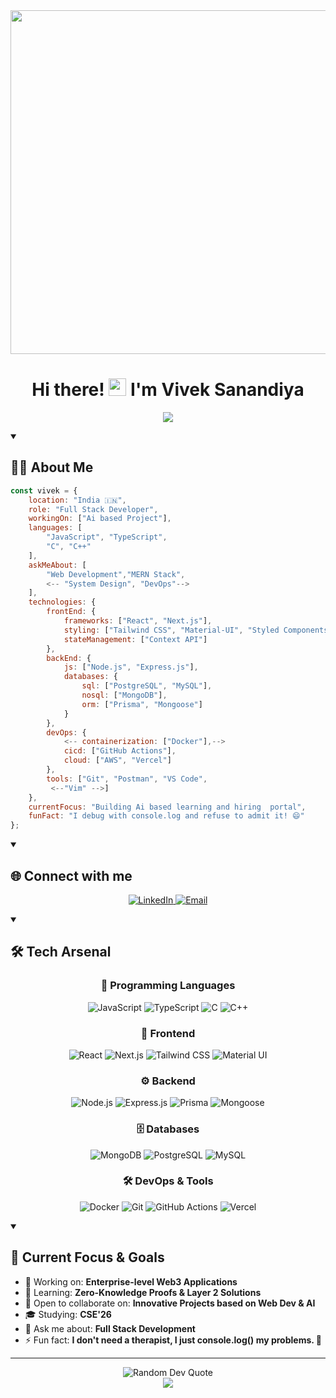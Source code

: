 <div align="center">
  <img src="https://raw.githubusercontent.com/SP-XD/SP-XD/main/images/dev-working_rounded.gif" href="https://github.com/SP-XD" width="550"/><br>
</div>
<!-- Alternative options you can try if the above doesn't work:
<div align="center">
  <img src="https://media.giphy.com/media/M9gbBd9nbDrOTu1Mqx/giphy.gif" width="100"/>
</div>

OR

<div align="center">
  <img src="https://user-images.githubusercontent.com/74038190/225813708-98b745f2-7d22-48cf-9150-083f1b00d6c9.gif" width="500"/>
</div>
-->
<!-- Rest of your README remains the same -->

<h1 align="center">
  Hi there! <img src="https://media.giphy.com/media/hvRJCLFzcasrR4ia7z/giphy.gif" width="28">
  I'm Vivek Sanandiya
</h1>

<p align="center">
  <a href="https://github.com/DenverCoder1/readme-typing-svg">
    <img src="https://readme-typing-svg.herokuapp.com/?lines=🚀%20Full-Stack%20Developer;⚡%20Blockchain%20Enthusiast;🛠%20Smart%20Contract%20Developer;🌟%20MERN%20Stack%20Expert;Always%20learning%20new%20things&font=Fira%20Code&center=true&width=440&height=45&color=f75c7e&vCenter=true&size=22">
  </a>
</p>
<!-- ===================================================
<p align="center">
  <img src="https://komarev.com/ghpvc/?username=Vivek-787&label=Profile%20views&color=0e75b6&style=flat" alt="Profile views" />
  <img src="https://img.shields.io/github/followers/Vivek-787?label=Followers&style=social" alt="GitHub followers" />
</p>
 -->

<!--
<h2>🏆 GitHub Trophies</h2>
<p align="center">
  <img src="https://github-profile-trophy.vercel.app/?username=Vivek-787&theme=radical&no-frame=false&no-bg=true&margin-w=15&column=-1" width="100%" alt="GitHub Trophies"/>
</p>
 ================================================= -->

<details open>
<summary><h2>👨‍💻 About Me</h2></summary>

```javascript
const vivek = {
    location: "India 🇮🇳",
    role: "Full Stack Developer",
    workingOn: ["Ai based Project"],
    languages: [
        "JavaScript", "TypeScript",
        "C", "C++"
    ],
    askMeAbout: [
        "Web Development","MERN Stack", 
        <-- "System Design", "DevOps"-->
    ],
    technologies: {
        frontEnd: {
            frameworks: ["React", "Next.js"],
            styling: ["Tailwind CSS", "Material-UI", "Styled Components", "CSS3"],
            stateManagement: ["Context API"]
        },
        backEnd: {
            js: ["Node.js", "Express.js"],
            databases: {
                sql: ["PostgreSQL", "MySQL"],
                nosql: ["MongoDB"],
                orm: ["Prisma", "Mongoose"]
            }
        },
        devOps: {
            <-- containerization: ["Docker"],-->
            cicd: ["GitHub Actions"],
            cloud: ["AWS", "Vercel"]
        },
        tools: ["Git", "Postman", "VS Code",
         <--"Vim" -->]
    },
    currentFocus: "Building Ai based learning and hiring  portal",
    funFact: "I debug with console.log and refuse to admit it! 😄"
};
```
</details>

<details open>
<summary><h2>🌐 Connect with me</h2></summary>
<p align="center">
  <!-- <a href="https://www.ramkumar-dev.me" target="_blank">
    <img src="https://img.shields.io/badge/Portfolio-000000?style=for-the-badge&logo=About.me&logoColor=white" alt="Portfolio" />
  </a> -->
  <a href="https://in.linkedin.com/in/vivek-sanandiya787" target="_blank">
    <img src="https://img.shields.io/badge/LinkedIn-0077B5?style=for-the-badge&logo=linkedin&logoColor=white" alt="LinkedIn" />
  </a>
  <a href="mailto:viveksanandiya787@gmail.com" target="_blank">
    <img src="https://img.shields.io/badge/Gmail-D14836?style=for-the-badge&logo=gmail&logoColor=white" alt="Email" />
  </a>
</p>
</details>

<details open>
<summary><h2>🛠️ Tech Arsenal</h2></summary>

<h3 align="center">👾 Programming Languages</h3>
<p align="center">
  <img src="https://img.shields.io/badge/JavaScript-F7DF1E?style=for-the-badge&logo=javascript&logoColor=black" alt="JavaScript" />
  <img src="https://img.shields.io/badge/TypeScript-007ACC?style=for-the-badge&logo=typescript&logoColor=white" alt="TypeScript" />
  <!-- <img src="https://img.shields.io/badge/Rust-000000?style=for-the-badge&logo=rust&logoColor=white" alt="Rust" /> -->
  <img src="https://img.shields.io/badge/C-00599C?style=for-the-badge&logo=c&logoColor=white" alt="C" />
  <img src="https://img.shields.io/badge/C++-00599C?style=for-the-badge&logo=c%2B%2B&logoColor=white" alt="C++" />
  <!-- <img src="https://img.shields.io/badge/Java-ED8B00?style=for-the-badge&logo=openjdk&logoColor=white" alt="Java" /> -->
</p>

<h3 align="center">🎨 Frontend</h3>
<p align="center">
  <img src="https://img.shields.io/badge/React-20232A?style=for-the-badge&logo=react&logoColor=61DAFB" alt="React" />
  <img src="https://img.shields.io/badge/Next.js-000000?style=for-the-badge&logo=nextdotjs&logoColor=white" alt="Next.js" />
  <img src="https://img.shields.io/badge/Tailwind_CSS-38B2AC?style=for-the-badge&logo=tailwind-css&logoColor=white" alt="Tailwind CSS" />
  <!-- <img src="https://img.shields.io/badge/Redux-593D88?style=for-the-badge&logo=redux&logoColor=white" alt="Redux" /> -->
  <img src="https://img.shields.io/badge/Material_UI-007FFF?style=for-the-badge&logo=mui&logoColor=white" alt="Material UI" />
</p>

<h3 align="center">⚙️ Backend</h3>
<p align="center">
  <img src="https://img.shields.io/badge/Node.js-339933?style=for-the-badge&logo=nodedotjs&logoColor=white" alt="Node.js" />
  <img src="https://img.shields.io/badge/Express.js-000000?style=for-the-badge&logo=express&logoColor=white" alt="Express.js" />
  <img src="https://img.shields.io/badge/Prisma-3982CE?style=for-the-badge&logo=Prisma&logoColor=white" alt="Prisma" />
  <img src="https://img.shields.io/badge/Mongoose-880000?style=for-the-badge&logo=mongoose&logoColor=white" alt="Mongoose" />
</p>

<h3 align="center">🗄️ Databases</h3>
<p align="center">
  <img src="https://img.shields.io/badge/MongoDB-4EA94B?style=for-the-badge&logo=mongodb&logoColor=white" alt="MongoDB" />
  <img src="https://img.shields.io/badge/PostgreSQL-316192?style=for-the-badge&logo=postgresql&logoColor=white" alt="PostgreSQL" />
  <!-- <img src="https://img.shields.io/badge/Redis-DC382D?style=for-the-badge&logo=redis&logoColor=white" alt="Redis" /> -->
  <img src="https://img.shields.io/badge/MySQL-005C84?style=for-the-badge&logo=mysql&logoColor=white" alt="MySQL" />
</p>
<!-- 
<h3 align="center">⛓️ Blockchain</h3>
<p align="center">
  <img src="https://img.shields.io/badge/Ethereum-3C3C3D?style=for-the-badge&logo=Ethereum&logoColor=white" alt="Ethereum" />
  <img src="https://img.shields.io/badge/Solana-black?style=for-the-badge&logo=solana&logoColor=white" alt="Solana" />
  <img src="https://img.shields.io/badge/Web3.js-F16822?style=for-the-badge&logo=web3.js&logoColor=white" alt="Web3.js" />
  <img src="https://img.shields.io/badge/IPFS-65C2CB?style=for-the-badge&logo=ipfs&logoColor=white" alt="IPFS" />
</p> -->

<h3 align="center">🛠️ DevOps & Tools</h3>
<p align="center">
  <img src="https://img.shields.io/badge/Docker-2CA5E0?style=for-the-badge&logo=docker&logoColor=white" alt="Docker" />
  <!-- <img src="https://img.shields.io/badge/kubernetes-326ce5.svg?&style=for-the-badge&logo=kubernetes&logoColor=white" alt="Kubernetes" /> -->
  <img src="https://img.shields.io/badge/Git-F05032?style=for-the-badge&logo=git&logoColor=white" alt="Git" />
  <img src="https://img.shields.io/badge/GitHub_Actions-2088FF?style=for-the-badge&logo=github-actions&logoColor=white" alt="GitHub Actions" />
  <img src="https://img.shields.io/badge/Vercel-000000?style=for-the-badge&logo=vercel&logoColor=white" alt="Vercel" />
</p>
</details>

<!-- ==============  will add later =============== -->
<!-- 
<details open>
<summary><h2>📊 GitHub Statistics</h2></summary>
<div align="center">
  <img src="https://github-readme-stats.vercel.app/api?username=kushwahramkumar2003&show_icons=true&theme=radical&hide_border=true&count_private=true" alt="GitHub Stats" />
</div>
<div align="center">
  <img src="https://github-readme-streak-stats.herokuapp.com/?user=kushwahramkumar2003&theme=radical&hide_border=true" alt="GitHub Streak" />
</div>
<div align="center">
  <img src="https://github-readme-stats.vercel.app/api/top-langs/?username=kushwahramkumar2003&theme=radical&hide_border=true&layout=compact&langs_count=8" alt="Top Languages" />
</div> -->

<!-- 
<div align="center">
  <img src="https://github-profile-summary-cards.vercel.app/api/cards/profile-details?username=kushwahramkumar2003&theme=radical" alt="GitHub Profile Summary" />
</div>

<div align="center">
  <img src="https://github-readme-activity-graph.vercel.app/graph?username=kushwahramkumar2003&theme=radical&hide_border=true" alt="Contribution Graph" />
</div>
</details> -->
<!-- 
<details open>
<summary><h2>📝 Latest Blog Posts</h2></summary>
BLOG-POST-LIST:START -->

<!-- - [Building Scalable DApps with Solana and React](https://www.ramkumar-dev.me/articles)
- [Deep Dive into Smart Contract Development](https://www.ramkumar-dev.me/articles)
- [IPFS: Decentralized Storage for Web3](https://www.ramkumar-dev.me/articles)
- [Full Stack Development in 2024](https://www.ramkumar-dev.me)
</details> -->

<details open>
<summary><h2>🎯 Current Focus & Goals</h2></summary>

- 🔭 Working on: **Enterprise-level Web3 Applications**
- 🌱 Learning: **Zero-Knowledge Proofs & Layer 2 Solutions**
- 👯 Open to collaborate on: **Innovative Projects based on Web Dev & AI**
- 🎓 Studying: **CSE'26**
- 💬 Ask me about: **Full Stack Development**
- ⚡ Fun fact: **I don't need a therapist, I just console.log() my problems. 💭**
</details>

---

<div align="center">
  <img src="https://quotes-github-readme.vercel.app/api?type=horizontal&theme=radical" alt="Random Dev Quote"/>
</div>

<div align="center">
  <img src="https://capsule-render.vercel.app/api?type=waving&color=gradient&height=100&section=footer&animation=twinkling" />
</div>
